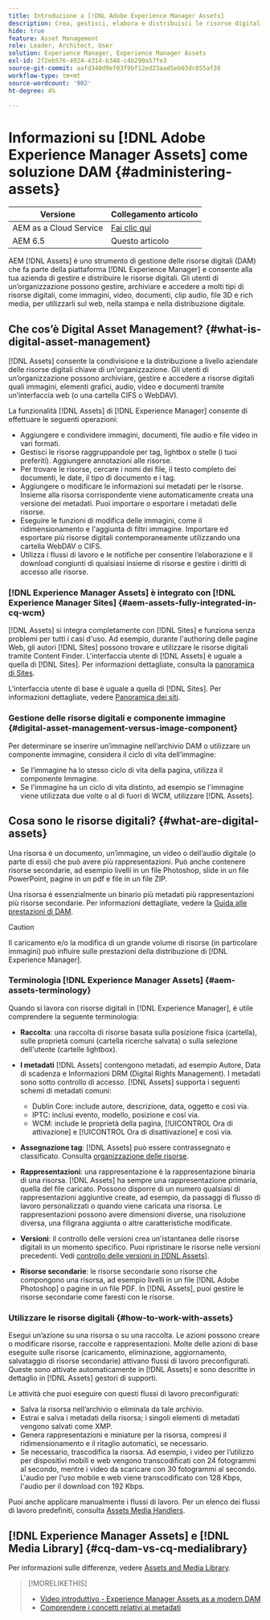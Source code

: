 ```yaml
---
title: Introduzione a [!DNL Adobe Experience Manager Assets]
description: Crea, gestisci, elabora e distribuisci le risorse digitali in Experience Manager. Queste guide descrivono le best practice, le funzioni di accessibilità e come utilizzare le risorse di AEM 6.5 LTS.
hide: true
feature: Asset Management
role: Leader, Architect, User
solution: Experience Manager, Experience Manager Assets
exl-id: 2f2eb576-4924-4314-b348-c4b290a57fe3
source-git-commit: aafd340d9ef03f9bf12ed23aad5eb03dc055af38
workflow-type: tm+mt
source-wordcount: '902'
ht-degree: 4%

---
```


# Informazioni su [!DNL Adobe Experience Manager Assets] come soluzione DAM {#administering-assets}

| Versione | Collegamento articolo |
| -------- | ---------------------------- |
| AEM as a Cloud Service | [Fai clic qui](https://experienceleague.adobe.com/it/docs/experience-manager-cloud-service/content/assets/overview) |
| AEM 6.5 | Questo articolo |

AEM [!DNL Assets] è uno strumento di gestione delle risorse digitali (DAM) che fa parte della piattaforma [!DNL Experience Manager] e consente alla tua azienda di gestire e distribuire le risorse digitali. Gli utenti di un’organizzazione possono gestire, archiviare e accedere a molti tipi di risorse digitali, come immagini, video, documenti, clip audio, file 3D e rich media, per utilizzarli sul web, nella stampa e nella distribuzione digitale.

## Che cos’è Digital Asset Management? {#what-is-digital-asset-management}

[!DNL Assets] consente la condivisione e la distribuzione a livello aziendale delle risorse digitali chiave di un&#39;organizzazione. Gli utenti di un’organizzazione possono archiviare, gestire e accedere a risorse digitali quali immagini, elementi grafici, audio, video e documenti tramite un’interfaccia web (o una cartella CIFS o WebDAV).

La funzionalità [!DNL Assets] di [!DNL Experience Manager] consente di effettuare le seguenti operazioni:

* Aggiungere e condividere immagini, documenti, file audio e file video in vari formati.
* Gestisci le risorse raggruppandole per tag, lightbox o stelle (i tuoi preferiti). Aggiungere annotazioni alle risorse.
* Per trovare le risorse, cercare i nomi dei file, il testo completo dei documenti, le date, il tipo di documento e i tag.
* Aggiungere o modificare le informazioni sui metadati per le risorse. Insieme alla risorsa corrispondente viene automaticamente creata una versione dei metadati. Puoi importare o esportare i metadati delle risorse.
* Eseguire le funzioni di modifica delle immagini, come il ridimensionamento e l&#39;aggiunta di filtri immagine. Importare ed esportare più risorse digitali contemporaneamente utilizzando una cartella WebDAV o CIFS.
* Utilizza i flussi di lavoro e le notifiche per consentire l’elaborazione e il download congiunti di qualsiasi insieme di risorse e gestire i diritti di accesso alle risorse.

### [!DNL Experience Manager Assets] è integrato con [!DNL Experience Manager Sites] {#aem-assets-fully-integrated-in-cq-wcm}

[!DNL Assets] si integra completamente con [!DNL Sites] e funziona senza problemi per tutti i casi d&#39;uso. Ad esempio, durante l&#39;authoring delle pagine Web, gli autori [!DNL Sites] possono trovare e utilizzare le risorse digitali tramite Content Finder. L&#39;interfaccia utente di [!DNL Assets] è uguale a quella di [!DNL Sites]. Per informazioni dettagliate, consulta la [panoramica di Sites](/help/sites-authoring/page-authoring.md).

L&#39;interfaccia utente di base è uguale a quella di [!DNL Sites]. Per informazioni dettagliate, vedere [Panoramica dei siti](/help/sites-authoring/page-authoring.md).

### Gestione delle risorse digitali e componente immagine {#digital-asset-management-versus-image-component}

Per determinare se inserire un’immagine nell’archivio DAM o utilizzare un componente immagine, considera il ciclo di vita dell’immagine:

* Se l’immagine ha lo stesso ciclo di vita della pagina, utilizza il componente Immagine.
* Se l&#39;immagine ha un ciclo di vita distinto, ad esempio se l&#39;immagine viene utilizzata due volte o al di fuori di WCM, utilizzare [!DNL Assets].

## Cosa sono le risorse digitali? {#what-are-digital-assets}

Una risorsa è un documento, un’immagine, un video o dell’audio digitale (o parte di essi) che può avere più rappresentazioni. Può anche contenere risorse secondarie, ad esempio livelli in un file Photoshop, slide in un file PowerPoint, pagine in un pdf e file in un file ZIP.

Una risorsa è essenzialmente un binario più metadati più rappresentazioni più risorse secondarie. Per informazioni dettagliate, vedere la [Guida alle prestazioni di DAM](/help/sites-deploying/assets-performance-sizing.md).

>[!CAUTION]
>
>Il caricamento e/o la modifica di un grande volume di risorse (in particolare immagini) può influire sulle prestazioni della distribuzione di [!DNL Experience Manager].

### Terminologia [!DNL Experience Manager Assets] {#aem-assets-terminology}

Quando si lavora con risorse digitali in [!DNL Experience Manager], è utile comprendere la seguente terminologia:

* **Raccolta**: una raccolta di risorse basata sulla posizione fisica (cartella), sulle proprietà comuni (cartella ricerche salvata) o sulla selezione dell&#39;utente (cartelle lightbox).

* **I metadati** [!DNL Assets] contengono metadati, ad esempio Autore, Data di scadenza e Informazioni DRM (Digital Rights Management). I metadati sono sotto controllo di accesso. [!DNL Assets] supporta i seguenti schemi di metadati comuni:

   * Dublin Core: include autore, descrizione, data, oggetto e così via.
   * IPTC: inclusi evento, modello, posizione e così via.
   * WCM: include le proprietà della pagina, [!UICONTROL Ora di attivazione] e [!UICONTROL Ora di disattivazione] e così via.

* **Assegnazione tag**: [!DNL Assets] può essere contrassegnato e classificato. Consulta [organizzazione delle risorse](/help/assets/organize-assets.md).

* **Rappresentazioni**: una rappresentazione è la rappresentazione binaria di una risorsa. [!DNL Assets] ha sempre una rappresentazione primaria, quella del file caricato. Possono disporre di un numero qualsiasi di rappresentazioni aggiuntive create, ad esempio, da passaggi di flusso di lavoro personalizzati o quando viene caricata una risorsa. Le rappresentazioni possono avere dimensioni diverse, una risoluzione diversa, una filigrana aggiunta o altre caratteristiche modificate.

* **Versioni**: il controllo delle versioni crea un&#39;istantanea delle risorse digitali in un momento specifico. Puoi ripristinare le risorse nelle versioni precedenti. Vedi [controllo delle versioni in [!DNL Assets]](manage-assets.md#asset-versioning).

* **Risorse secondarie**: le risorse secondarie sono risorse che compongono una risorsa, ad esempio livelli in un file [!DNL Adobe Photoshop] o pagine in un file PDF. In [!DNL Assets], puoi gestire le risorse secondarie come faresti con le risorse.

### Utilizzare le risorse digitali {#how-to-work-with-assets}

Esegui un’azione su una risorsa o su una raccolta. Le azioni possono creare o modificare risorse, raccolte e rappresentazioni. Molte delle azioni di base eseguite sulle risorse (caricamento, eliminazione, aggiornamento, salvataggio di risorse secondarie) attivano flussi di lavoro preconfigurati. Queste sono attivate automaticamente in [!DNL Assets] e sono descritte in dettaglio in [!DNL Assets] gestori di supporti.

Le attività che puoi eseguire con questi flussi di lavoro preconfigurati:

* Salva la risorsa nell’archivio o eliminala da tale archivio.
* Estrai e salva i metadati della risorsa; i singoli elementi di metadati vengono salvati come XMP.
* Genera rappresentazioni e miniature per la risorsa, compresi il ridimensionamento e il ritaglio automatici, se necessario.
* Se necessario, trascodifica la risorsa. Ad esempio, i video per l’utilizzo per dispositivi mobili e web vengono transcodificati con 24 fotogrammi al secondo, mentre i video da scaricare con 30 fotogrammi al secondo. L&#39;audio per l&#39;uso mobile e web viene transcodificato con 128 Kbps, l&#39;audio per il download con 192 Kbps.

Puoi anche applicare manualmente i flussi di lavoro. Per un elenco dei flussi di lavoro predefiniti, consulta [Assets Media Handlers](media-handlers.md).

## [!DNL Experience Manager Assets] e [!DNL Media Library] {#cq-dam-vs-cq-medialibrary}

Per informazioni sulle differenze, vedere [Assets and Media Library](medialibrary.md).

>[!MORELIKETHIS]
>
>* [Video introduttivo - Experience Manager Assets as a modern DAM](https://www.youtube.com/watch?v=PBwQqZgC-yo)
>* [Comprendere i concetti relativi ai metadati](/help/assets/metadata-concepts.md)
